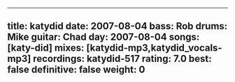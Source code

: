 
---
title: katydid
date: 2007-08-04
bass:	Rob
drums:	Mike
guitar:	Chad
day: 2007-08-04
songs: [katy-did]
mixes: [katydid-mp3,katydid_vocals-mp3]
recordings: katydid-517
rating: 7.0
best: false
definitive: false
weight: 0
---
